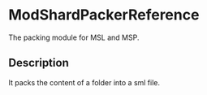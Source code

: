 # ModShardPackerReference

The packing module for MSL and MSP.

## Description 

It packs the content of a folder into a sml file.